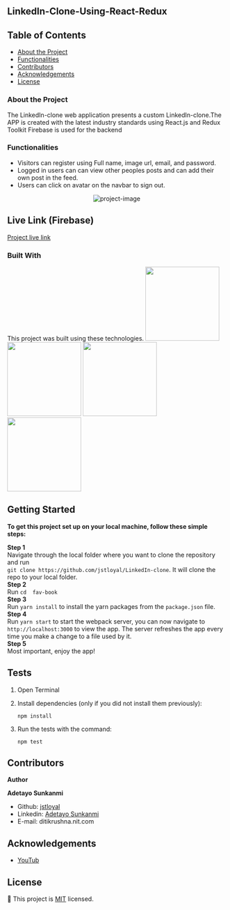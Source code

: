## LinkedIn-Clone-Using-React-Redux



## Table of Contents

- [About the Project](#about-the-project)
- [Functionalities](#functionalities)
- [Contributors](#contributors)
- [Acknowledgements](#acknowledgements)
- [License](#license)

### About the Project

The LinkedIn-clone web application presents a custom LinkedIn-clone.The APP is created with the latest industry standards using React.js and Redux Toolkit
Firebase is used for the backend <br>


### Functionalities

- Visitors can register using Full name, image url, email, and password.
- Logged in users can can view other peoples posts and can add their own post in the feed.
- Users can click on avatar on the navbar to sign out.

<p align="center">
    <img src="#" alt="project-image" >
</p>

## Live Link (Firebase)

[Project live link](https://linkedin-clone-e25d6.web.app/)

### Built With

This project was built using these technologies.
<img target="_blank" src="https://www.metaltoad.com/sites/default/files/styles/large_personal_photo_870x500_/public/2020-05/react-js-blog-header.png?itok=VbfDeSgJ" width=170>
<img target="_blank" src="https://redux.js.org/img/redux-logo-landscape.png" width=170>
<img target="_blank" src="https://firebase.google.com/downloads/brand-guidelines/PNG/logo-standard.png" width=170>
<img target="_blank" src="https://cdn.freebiesupply.com/logos/thumbs/2x/git-logo.png" width=170>


## Getting Started

**To get this project set up on your local machine, follow these simple steps:**

**Step 1**<br>
Navigate through the local folder where you want to clone the repository and run<br>
`git clone https://github.com/jstloyal/LinkedIn-clone`. It will clone the repo to your local folder.<br>
**Step 2**<br>
Run `cd 
fav-book `<br>
**Step 3**<br>
Run `yarn install` to install the yarn packages from the `package.json` file.<br>
**Step 4**<br>
Run `yarn start` to start the webpack server, you can now navigate to `http://localhost:3000` to view the app. The server refreshes the app every time you make a change to a file used by it.<br>
**Step 5**<br>
Most important, enjoy the app!<br>

## Tests

1. Open Terminal

2. Install dependencies (only if you did not install them previously):

   `npm install`

3. Run the tests with the command:

   `npm test`


## Contributors

**Author**

​**Adetayo Sunkanmi**

- Github: [jstloyal](https://github.com/ditikrushna)
- Linkedin: [Adetayo Sunkanmi](https://www.linkedin.com/in/ditikrushna)
- E-mail: ditikrushna.nit.com

<!-- ACKNOWLEDGEMENTS -->

## Acknowledgements

- [YouTub]()

## License

📝
This project is [MIT](https://opensource.org/licenses/MIT) licensed.

